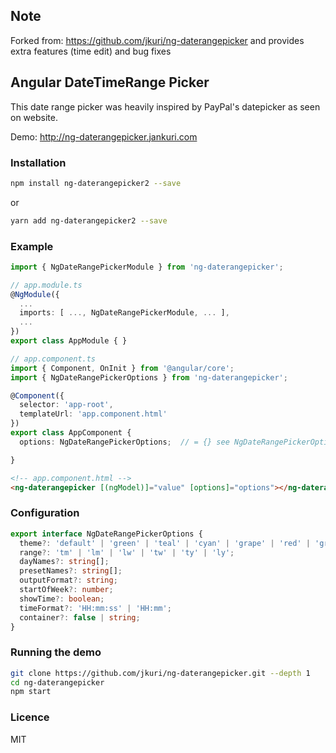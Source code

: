 Note
---
Forked from: https://github.com/jkuri/ng-daterangepicker and
provides extra features (time edit) and bug fixes

Angular DateTimeRange Picker
---

This date range picker was heavily inspired by PayPal's datepicker as seen on website.

Demo: http://ng-daterangepicker.jankuri.com

### Installation

```sh
npm install ng-daterangepicker2 --save
```

or

```sh
yarn add ng-daterangepicker2 --save
```

### Example

```ts
import { NgDateRangePickerModule } from 'ng-daterangepicker';

// app.module.ts
@NgModule({
  ...
  imports: [ ..., NgDateRangePickerModule, ... ],
  ...
})
export class AppModule { }
```

```ts
// app.component.ts
import { Component, OnInit } from '@angular/core';
import { NgDateRangePickerOptions } from 'ng-daterangepicker';

@Component({
  selector: 'app-root',
  templateUrl: 'app.component.html'
})
export class AppComponent {
  options: NgDateRangePickerOptions;  // = {} see NgDateRangePickerOptions

}
```

```html
<!-- app.component.html -->
<ng-daterangepicker [(ngModel)]="value" [options]="options"></ng-daterangepicker>
```

### Configuration

```ts
export interface NgDateRangePickerOptions {
  theme?: 'default' | 'green' | 'teal' | 'cyan' | 'grape' | 'red' | 'gray';
  range?: 'tm' | 'lm' | 'lw' | 'tw' | 'ty' | 'ly';
  dayNames?: string[];
  presetNames?: string[];
  outputFormat?: string;
  startOfWeek?: number;
  showTime?: boolean;
  timeFormat?: 'HH:mm:ss' | 'HH:mm';
  container?: false | string;
}
```

### Running the demo

```sh
git clone https://github.com/jkuri/ng-daterangepicker.git --depth 1
cd ng-daterangepicker
npm start
```

### Licence

MIT
